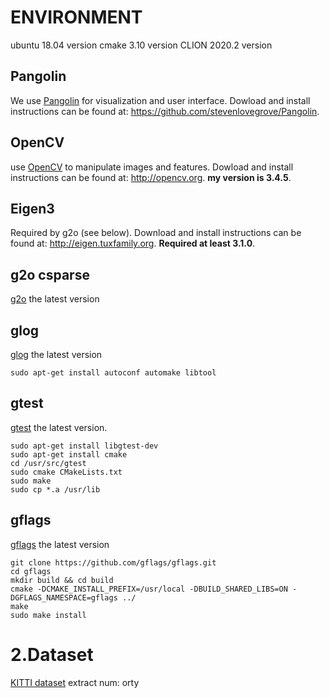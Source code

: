
# ENVIRONMENT
ubuntu 18.04 version
cmake 3.10 version
CLION 2020.2 version


## Pangolin
We use [Pangolin](https://github.com/stevenlovegrove/Pangolin) for visualization and user interface. Dowload and install instructions can be found at: https://github.com/stevenlovegrove/Pangolin.

## OpenCV
 use [OpenCV](http://opencv.org) to manipulate images and features. Dowload and install instructions can be found at: http://opencv.org. **my version is 3.4.5**.

## Eigen3
Required by g2o (see below). Download and install instructions can be found at: http://eigen.tuxfamily.org. **Required at least 3.1.0**.

## g2o csparse
[g2o](https://github.com/RainerKuemmerle/g2o.git) the latest version


## glog  
[glog](https://github.com/google/glog) the latest version
```
sudo apt-get install autoconf automake libtool
```
## gtest 
[gtest](https://github.com/google/googletest.git) the latest version. 
```
sudo apt-get install libgtest-dev
sudo apt-get install cmake
cd /usr/src/gtest
sudo cmake CMakeLists.txt
sudo make
sudo cp *.a /usr/lib
```
## gflags
[gflags](https://github.com/gflags/gflags.git) the latest version
```
git clone https://github.com/gflags/gflags.git
cd gflags
mkdir build && cd build
cmake -DCMAKE_INSTALL_PREFIX=/usr/local -DBUILD_SHARED_LIBS=ON -DGFLAGS_NAMESPACE=gflags ../ 
make 
sudo make install
```

# 2.Dataset  
[KITTI dataset](https://pan.baidu.com/s/1S6j2BFwzA2qLXX4n3TPOWg)  extract num: orty
